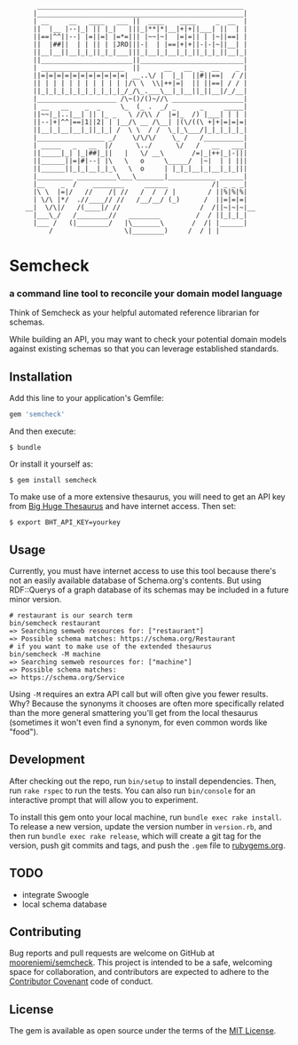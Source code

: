            ____________________________________________________
          |____________________________________________________|
          | __     __   ____   ___ ||  ____    ____     _  __  |
          ||  |__ |--|_| || |_|   |||_|**|*|__|+|+||___| ||  | |
          ||==|^^||--| |=||=| |=*=||| |~~|~|  |=|=|| | |~||==| |
          ||  |##||  | | || | |JRO|||-|  | |==|+|+||-|-|~||__| |
          ||__|__||__|_|_||_|_|___|||_|__|_|__|_|_||_|_|_||__|_|
          ||_______________________||__________________________|
          | _____________________  ||      __   __  _  __    _ |
          ||=|=|=|=|=|=|=|=|=|=|=| __..\/ |  |_|  ||#||==|  / /|
          || | | | | | | | | | | |/\ \  \\|++|=|  || ||==| / / |
          ||_|_|_|_|_|_|_|_|_|_|_/_/\_.___\__|_|__||_||__|/_/__|
          |____________________ /\~()/()~//\ __________________|
          | __   __    _  _     \_  (_ .  _/ _      _     _____|
          ||~~|_|..|__| || |_ _   \ //\\ /  |=|_  /) |___| | | |
          ||--|+|^^|==|1||2| | |__/\ __ /\__| |(\/((\ +|+|=|=|=|
          ||__|_|__|__|_||_|_| /  \ \  / /  \_|_\___/|_|_|_|_|_|
          |_________________ _/    \/\/\/    \_ /   /__________|
          | _____   _   __  |/      \../      \/   /   __   ___|
          ||_____|_| |_|##|_||   |   \/ __\       /=|_|++|_|-|||
          ||______||=|#|--| |\   \   o     \_____/  |~|  | | |||
          ||______||_|_|__|_|_\   \  o     | |_|_|__|_|__|_|_|||
          |_________ __________\___\_______|____________ ______|
          |__    _  /    ________     ______           /| _ _ _|
          |\ \  |=|/   //    /| //   /  /  / |        / ||%|%|%|
          | \/\ |*/  .//____// //   /__/__/ (_)      /  ||=|=|=|
        __|  \/\|/   /(____|/ //                    /  /||~|~|~|__
          |___\_/   /________//   ________         /  / ||_|_|_|
          |___ /   (|________/   |\_______\       /  /| |______|
              /                  \|________)     /  / | |

# Semcheck
### a command line tool to reconcile your domain model language
Think of Semcheck as your helpful automated reference librarian for schemas.

While building an API, you may want to check your potential domain models against existing schemas so that you can leverage established standards.

## Installation

Add this line to your application's Gemfile:

```ruby
gem 'semcheck'
```

And then execute:

    $ bundle

Or install it yourself as:

    $ gem install semcheck

To make use of a more extensive thesaurus, you will need to get an API key from [Big Huge Thesaurus](http://words.bighugelabs.com/) and have internet access. Then set:

    $ export BHT_API_KEY=yourkey

## Usage
Currently, you must have internet access to use this tool because there's not an easily available database of Schema.org's contents. But using RDF::Querys of a graph database of its schemas may be included in a future minor version.

    # restaurant is our search term
    bin/semcheck restaurant
    => Searching semweb resources for: ["restaurant"]
    => Possible schema matches: https://schema.org/Restaurant
    # if you want to make use of the extended thesaurus
    bin/semcheck -M machine
    => Searching semweb resources for: ["machine"]
    => Possible schema matches:
    => https://schema.org/Service

Using `-M` requires an extra API call but will often give you fewer results. Why? Because the synonyms it chooses are often more specifically related than the more general smattering you'll get from the local thesaurus (sometimes it won't even find a synonym, for even common words like "food").

## Development

After checking out the repo, run `bin/setup` to install dependencies. Then, run `rake rspec` to run the tests. You can also run `bin/console` for an interactive prompt that will allow you to experiment.

To install this gem onto your local machine, run `bundle exec rake install`. To release a new version, update the version number in `version.rb`, and then run `bundle exec rake release`, which will create a git tag for the version, push git commits and tags, and push the `.gem` file to [rubygems.org](https://rubygems.org).

## TODO
- integrate Swoogle
- local schema database

## Contributing
Bug reports and pull requests are welcome on GitHub at [mooreniemi/semcheck](https://github.com/mooreniemi/semcheck). This project is intended to be a safe, welcoming space for collaboration, and contributors are expected to adhere to the [Contributor Covenant](contributor-covenant.org) code of conduct.


## License

The gem is available as open source under the terms of the [MIT License](http://opensource.org/licenses/MIT).

